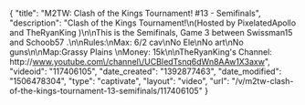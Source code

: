 {
    "title": "M2TW: Clash of the Kings Tournament! #13 - Semifinals",
    "description": "Clash of the Kings Tournament!\n(Hosted by PixelatedApollo and TheRyanKing )\n\nThis is the Semifinals, Game 3 between Swissman15 and Schoob57 .\n\nRules:\nMax: 6\/2 cav\nNo Ele\nNo art\nNo guns\n\nMap:Grassy Plains \nMoney: 15k\n\nTheRyanKing's Channel: http:\/\/www.youtube.com\/channel\/UCBIedTsnq6dWn8AAw1X3axw",
    "videoid": "117406105",
    "date_created": "1392877463",
    "date_modified": "1506478304",
    "type": "captivate",
    "layout": "video",
    "url": "\/v\/m2tw-clash-of-the-kings-tournament-13-semifinals\/117406105"
}